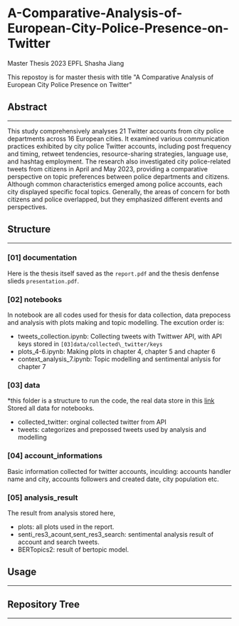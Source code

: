 # A-Comparative-Analysis-of-European-City-Police-Presence-on-Twitter
Master Thesis 2023 EPFL
Shasha Jiang

This repostoy is for master thesis with title "A Comparative Analysis of European City Police Presence on Twitter"

## Abstract
---
This study comprehensively analyses 21 Twitter accounts from city police departments across 16 European cities. It examined various communication practices exhibited by city police Twitter accounts, including post frequency and timing, retweet tendencies, resource-sharing strategies, language use, and hashtag employment. The research also investigated city police-related tweets from citizens in April and May 2023, providing a comparative perspective on topic preferences between police departments and citizens. Although common characteristics emerged among police accounts, each city displayed specific focal topics. Generally, the areas of concern for both citizens and police overlapped, but they emphasized different events and perspectives. 

## Structure
---
### [01] documentation
Here is the thesis itself saved as the `report.pdf` and the thesis denfense slieds `presentation.pdf`. 

### [02] notebooks

In notebook are all codes used for thesis for data collection, data prepocess and analysis with plots making and topic modelling. The excution order is:

- tweets_collection.ipynb: Collecting tweets with Twittwer API, with API keys stored in `[03]data/collected\_twitter/keys`
- plots_4-6.ipynb: Making plots in chapter 4, chapter 5 and chapter 6
- context_analysis_7.ipynb: Topic modelling and sentimental anlysis for chapter 7

### [03] data

*this folder is a structure to run the code, the real data store in this [link](...)
Stored all data for notebooks.
 - collected_twitter:  orginal collected twitter from API
 - tweets: categorizes and prepossed tweets used by analysis and modelling 

### [04] account_informations

Basic information collected for twitter accounts, inculding:
accounts handler name and city, accounts followers and created date, city population etc.

### [05] analysis_result

The result from analysis stored here, 
- plots: all plots used in the report. 
- senti_res3_acount,sent_res3_search: sentimental analysis result of account and search tweets.
- BERTopics2: result of bertopic model.

## Usage
---


## Repository Tree
---



